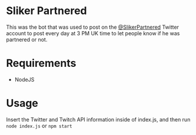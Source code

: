 # Sliker Partnered

This was the bot that was used to post on the [@SlikerPartnered](https://twitter.com/slikerpartnered) Twitter account to post every day at 3 PM UK time to let people know if he was partnered or not.

# Requirements

- NodeJS

# Usage

Insert the Twitter and Twitch API information inside of index.js, and then run `node index.js` or `npm start`
